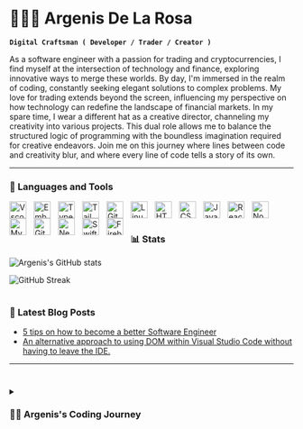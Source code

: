 # 👨🏽‍💻 Argenis De La Rosa

**`Digital Craftsman ( Developer / Trader / Creator )`**

As a software engineer with a passion for trading and cryptocurrencies, I find myself at the intersection of technology and finance, exploring innovative ways to merge these worlds. By day, I'm immersed in the realm of coding, constantly seeking elegant solutions to complex problems. My love for trading extends beyond the screen, influencing my perspective on how technology can redefine the landscape of financial markets. In my spare time, I wear a different hat as a creative director, channeling my creativity into various projects. This dual role allows me to balance the structured logic of programming with the boundless imagination required for creative endeavors. Join me on this journey where lines between code and creativity blur, and where every line of code tells a story of its own.

---

### 🧰 Languages and Tools

<img align="left" alt="Vscode" width="30px" style="padding-right:10px;" src="https://cdn.jsdelivr.net/gh/devicons/devicon/icons/vscode/vscode-original.svg"/>
<img align="left" alt="Ember" width="30px" style="padding-right:10px;" src="https://cdn.jsdelivr.net/gh/devicons/devicon/icons/ember/ember-original-wordmark.svg" />
<img align="left" alt="TypeScript" width="30px" style="padding-right:10px;" src="https://cdn.jsdelivr.net/gh/devicons/devicon/icons/typescript/typescript-plain.svg" />
<img align="left" alt="Tailwind" width="30px" style="padding-right:10px;" src="https://cdn.jsdelivr.net/gh/devicons/devicon/icons/tailwindcss/tailwindcss-plain.svg" />
<img align="left" alt="Git" width="30px" style="padding-right:10px;" src="https://cdn.jsdelivr.net/gh/devicons/devicon/icons/git/git-original.svg" />
<img align="left" alt="Linux" width="30px" style="padding-right:10px;" src="https://cdn.jsdelivr.net/gh/devicons/devicon/icons/linux/linux-original.svg" />
<img align="left" alt="HTML" width="30px" style="padding-right:10px;" src="https://cdn.jsdelivr.net/gh/devicons/devicon/icons/html5/html5-plain.svg" />
<img align="left" alt="CSS" width="30px" style="padding-right:10px;" src="https://cdn.jsdelivr.net/gh/devicons/devicon/icons/css3/css3-plain.svg" />
<img align="left" alt="JavaScript" width="30px" style="padding-right:10px;" src="https://cdn.jsdelivr.net/gh/devicons/devicon/icons/javascript/javascript-plain.svg" />
<img align="left" alt="React" width="30px" style="padding-right:10px;" src="https://cdn.jsdelivr.net/gh/devicons/devicon/icons/react/react-original.svg" />
<img align="left" alt="NodeJS" width="30px" style="padding-right:10px;" src="https://cdn.jsdelivr.net/gh/devicons/devicon/icons/nodejs/nodejs-original.svg" />
<img align="left" alt="MySQL" width="30px" style="padding-right:10px;" src="https://cdn.jsdelivr.net/gh/devicons/devicon/icons/python/python-plain.svg" />
<img align="left" alt="GitHub" width="30px" style="padding-right:10px;" src="https://cdn.jsdelivr.net/gh/devicons/devicon/icons/mysql/mysql-original.svg" />
<img align="left" alt="Nextjs" width="30px" style="padding-right:10px;" src="https://cdn.jsdelivr.net/gh/devicons/devicon/icons/nextjs/nextjs-original.svg" />
<img align="left" alt="Swift" width="30px" style="padding-right:10px;" src="https://cdn.jsdelivr.net/gh/devicons/devicon/icons/swift/swift-original.svg" />
<img align="left" alt="Firebase" width="30px" style="padding-right:10px;" src="https://cdn.jsdelivr.net/gh/devicons/devicon/icons/firebase/firebase-plain.svg" />
<br />



#



### 📊 Stats

![Argenis's GitHub stats](https://github-readme-stats.vercel.app/api?username=theonlyhennygod&show_icons=true&theme=gruvbox)

![GitHub Streak](https://streak-stats.demolab.com?user=theonlyhennygod&theme=gruvbox&border_radius=4.5)


#


### 📕 Latest Blog Posts

<!-- BLOG-POST-LIST:START -->
- [5 tips on how to become a better Software Engineer](https://medium.com/@argenisdelarosa/5-tips-on-how-to-become-a-better-software-engineer-37866c036ba9)
- [An alternative approach to using DOM within Visual Studio Code without having to leave the IDE.](https://medium.com/@argenisdelarosa/an-alternative-approach-to-using-dom-within-visual-studio-code-without-having-to-leave-the-ide-2b22b8441093)
<!-- BLOG-POST-LIST:END -->

---


#


<details>
 <summary><h3>👨‍💻 Argenis's Coding Journey</h3></summary>
   I started my coding journey as a naive computer science student with a passion to learn everything I could about this programming world - code, unix, linux, theory. And all the while, teaching myself iOS development with a dream to build my own app, but that soon got overshadowed by my desire to excel in Java. A desire that landed me a full-stack software engineering job upon graduation. However, I had another desire I had been pursuing throughout this time - YouTube content creation. I eventually ended up quitting my software engineering job to pursue YouTube full-time, and that has been my focus ever since. But there's something that's always bothered me about my journey - abandoning my dream of building my own app to pursue the safe route, a job. Now I've already taken the leap away from that safety net into this uncomfortable, unexplored world that it being a creator. And it worked out, but again, it became comfortable. It's easier to create a video than go out on a ledge and build my own product. I do have to eat, at the end of the day, but I think it's time. It's time to get uncomfortable again. I have a burning desire to get back on the horse, and fulfill that dream younger me had of building my own app, my own product. And in order to do that, I'll be implmementing a few measures to streamline my YouTube content to focus more time on fulfilling that dream - a dream that I'll be ready to tackle in 2023 due to the measure I'm putting in place now until the end of 2022. Don't wait up, because I'm coming.

[website]: https://argenisdelarosa.com
[youtube]: https://youtube.com/@argenisdelarosa
[medium]: https://medium.com/@argenisdelarosa
